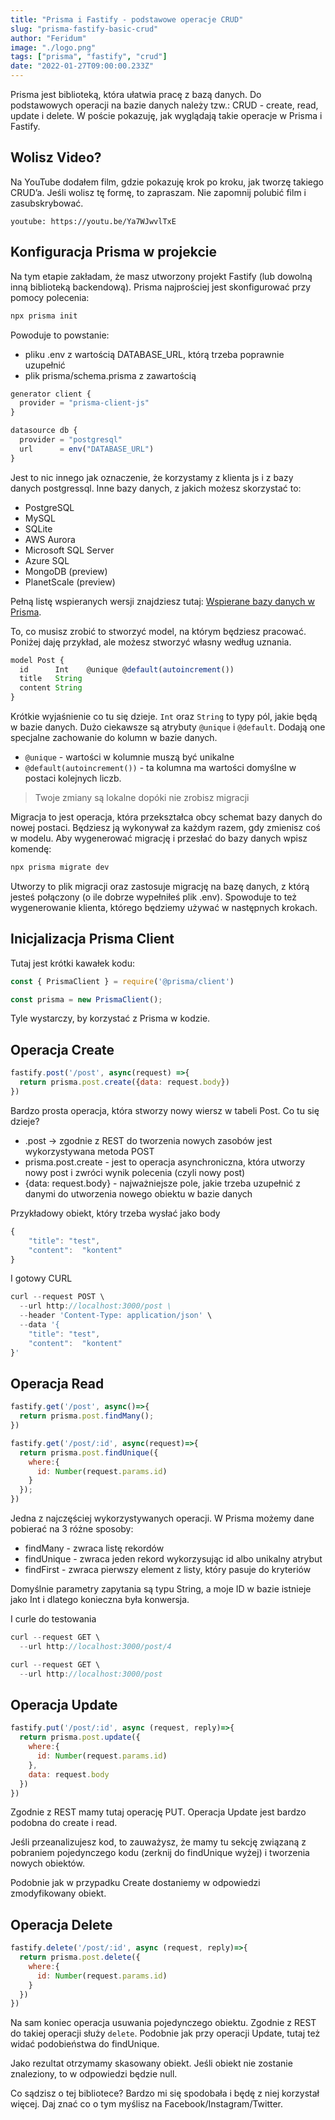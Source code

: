 ```yaml
---
title: "Prisma i Fastify - podstawowe operacje CRUD"
slug: "prisma-fastify-basic-crud"
author: "Feridum"
image: "./logo.png"
tags: ["prisma", "fastify", "crud"]
date: "2022-01-27T09:00:00.233Z"
---
```


Prisma jest biblioteką, która ułatwia pracę z bazą danych. Do podstawowych operacji na bazie danych należy tzw.: CRUD - create, read, update i delete. W poście pokazuję, jak wyglądają takie operacje w Prisma i Fastify.

<!--more-->


## Wolisz Video?

Na YouTube dodałem film, gdzie pokazuję krok po kroku, jak tworzę takiego CRUD’a. Jeśli wolisz tę formę, to zapraszam. Nie zapomnij polubić film i zasubskrybować.

`youtube: https://youtu.be/Ya7WJwvlTxE`

## Konfiguracja Prisma w projekcie

Na tym etapie zakładam, że masz utworzony projekt Fastify (lub dowolną inną biblioteką backendową). Prisma najprościej jest skonfigurować przy pomocy polecenia:

```jsx
npx prisma init
```

Powoduje to powstanie:

- pliku .env z wartością DATABASE_URL, którą trzeba poprawnie uzupełnić
- plik prisma/schema.prisma z zawartością

```jsx
generator client {
  provider = "prisma-client-js"
}

datasource db {
  provider = "postgresql"
  url      = env("DATABASE_URL")
}
```

Jest to nic innego jak oznaczenie, że korzystamy z klienta js i z bazy danych postgressql. Inne bazy danych, z jakich możesz skorzystać to: 

- PostgreSQL
- MySQL
- SQLite
- AWS Aurora
- Microsoft SQL Server
- Azure SQL
- MongoDB (preview)
- PlanetScale (preview)

Pełną listę wspieranych wersji znajdziesz tutaj: [Wspierane bazy danych w Prisma](https://www.prisma.io/docs/reference/database-reference/supported-databases).

To, co musisz zrobić to stworzyć model, na którym będziesz pracować. Poniżej daję przykład, ale możesz stworzyć własny według uznania.

```jsx
model Post {
  id      Int    @unique @default(autoincrement())
  title   String
  content String
}
```

Krótkie wyjaśnienie co tu się dzieje. `Int` oraz `String` to typy pól, jakie będą w bazie danych. Dużo ciekawsze są atrybuty `@unique` i `@default`. Dodają one specjalne zachowanie do kolumn w bazie danych. 

- `@unique` - wartości w kolumnie muszą być unikalne
- `@default(autoincrement())` - ta kolumna ma wartości domyślne w postaci kolejnych liczb.

> Twoje zmiany są lokalne dopóki nie zrobisz migracji

Migracja to jest operacja, która przekształca obcy schemat bazy danych do nowej postaci. Będziesz ją wykonywał za każdym razem, gdy zmienisz coś w modelu. Aby wygenerować migrację i przesłać do bazy danych wpisz komendę: 

```jsx
npx prisma migrate dev
```

Utworzy to plik migracji oraz zastosuje migrację na bazę danych, z którą jesteś połączony (o ile dobrze wypełniłeś plik .env). Spowoduje to też wygenerowanie klienta, którego będziemy używać w następnych krokach.

## Inicjalizacja Prisma Client

Tutaj jest krótki kawałek kodu:

```jsx
const { PrismaClient } = require('@prisma/client')

const prisma = new PrismaClient();
```

Tyle wystarczy, by korzystać z Prisma w kodzie.

## Operacja Create

```jsx
fastify.post('/post', async(request) =>{
  return prisma.post.create({data: request.body})
})
```

Bardzo prosta operacja, która stworzy nowy wiersz w tabeli Post. Co tu się dzieje?

- .post → zgodnie z REST do tworzenia nowych zasobów jest wykorzystywana metoda POST
- prisma.post.create - jest to operacja asynchroniczna, która utworzy nowy post i zwróci wynik polecenia (czyli nowy post)
- {data: request.body} - najważniejsze pole, jakie trzeba uzupełnić z danymi do utworzenia nowego obiektu w bazie danych

Przykładowy obiekt, który trzeba wysłać jako body

```jsx
{
	"title": "test",
	"content":  "kontent"
}
```

I gotowy CURL

```jsx
curl --request POST \
  --url http://localhost:3000/post \
  --header 'Content-Type: application/json' \
  --data '{
	"title": "test",
	"content":  "kontent"
}'
```

## Operacja Read

```jsx
fastify.get('/post', async()=>{
  return prisma.post.findMany();
})

fastify.get('/post/:id', async(request)=>{
  return prisma.post.findUnique({
    where:{
      id: Number(request.params.id)
    }
  });
})
```

Jedna z najczęściej wykorzystywanych operacji. W Prisma możemy dane pobierać na 3 różne sposoby:

- findMany - zwraca listę rekordów
- findUnique - zwraca jeden rekord wykorzysując id albo unikalny atrybut
- findFirst - zwraca pierwszy element z listy, który pasuje do kryteriów

Domyślnie parametry zapytania są typu String, a moje ID w bazie istnieje jako Int i dlatego konieczna była konwersja.

I curle do testowania

```jsx
curl --request GET \
  --url http://localhost:3000/post/4
```

```jsx
curl --request GET \
  --url http://localhost:3000/post
```

## Operacja Update

```jsx
fastify.put('/post/:id', async (request, reply)=>{
  return prisma.post.update({
    where:{
      id: Number(request.params.id)
    },
    data: request.body
  })
})
```

Zgodnie z REST mamy tutaj operację PUT. Operacja Update jest bardzo podobna do create i read.

Jeśli przeanalizujesz kod, to zauważysz, że mamy tu sekcję związaną z pobraniem pojedynczego kodu (zerknij do findUnique wyżej) i tworzenia nowych obiektów.

Podobnie jak w przypadku Create dostaniemy w odpowiedzi zmodyfikowany obiekt.

## Operacja Delete

```jsx
fastify.delete('/post/:id', async (request, reply)=>{
  return prisma.post.delete({
    where:{
      id: Number(request.params.id)
    }
  })
})
```

Na sam koniec operacja usuwania pojedynczego obiektu. Zgodnie z REST do takiej operacji służy `delete`. Podobnie jak przy operacji Update, tutaj też widać podobieństwa do findUnique.

Jako rezultat otrzymamy skasowany obiekt. Jeśli obiekt nie zostanie znaleziony, to w odpowiedzi będzie null.

Co sądzisz o tej bibliotece? Bardzo mi się spodobała i będę z niej korzystał więcej. Daj znać co o tym myślisz na Facebook/Instagram/Twitter.